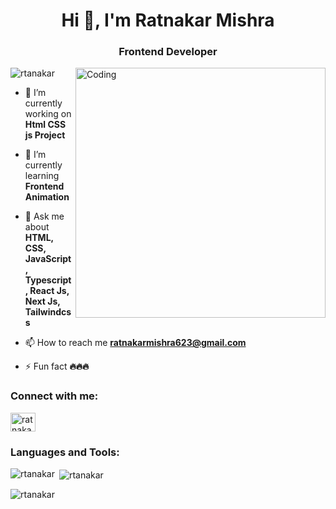 <!-- ![MasterHead](https://www.mindinventory.com/blog/wp-content/uploads/2022/10/flutter-3.png) -->
<h1 align="center">Hi 👋, I'm Ratnakar Mishra</h1>
<h3 align="center">Frontend Developer</h3>
<img align="right" alt="Coding" width="400" src="https://www.wingstechsolutions.com/wp-content/uploads/2022/03/full-stack-development.gif">

<p align="left"> <img src="https://komarev.com/ghpvc/?username=rtanakar&label=Profile%20views&color=0e75b6&style=flat" alt="rtanakar" /> </p>

- 🔭 I’m currently working on **Html CSS js Project**

- 🌱 I’m currently learning **Frontend Animation**

- 💬 Ask me about **HTML, CSS, JavaScript, Typescript, React Js, Next Js, Tailwindcss**

- 📫 How to reach me **ratnakarmishra623@gmail.com**

- ⚡ Fun fact **🔥🔥🔥**

<h3 align="left">Connect with me:</h3>
<p align="left">
<a href="https://linkedin.com/in/ratnakar-mishra-506a48231" target="blank"><img align="center" src="https://raw.githubusercontent.com/rahuldkjain/github-profile-readme-generator/master/src/images/icons/Social/linked-in-alt.svg" alt="ratnakar-mishra-506a48231" height="30" width="40" /></a>
</p>

<h3 align="left">Languages and Tools:</h3>
<!-- <p align="left"> <a href="https://dart.dev" target="_blank" rel="noreferrer"> <img src="https://www.vectorlogo.zone/logos/dartlang/dartlang-icon.svg" alt="dart" width="40" height="40"/> </a> <a href="https://firebase.google.com/" target="_blank" rel="noreferrer"> <img src="https://www.vectorlogo.zone/logos/firebase/firebase-icon.svg" alt="firebase" width="40" height="40"/> </a> <a href="https://flutter.dev" target="_blank" rel="noreferrer"> <img src="https://www.vectorlogo.zone/logos/flutterio/flutterio-icon.svg" alt="flutter" width="40" height="40"/> </a> </p> -->

<p><img align="left" src="https://github-readme-stats.vercel.app/api/top-langs?username=rtanakar&show_icons=true&locale=en&layout=compact" alt="rtanakar" /></p>

<p>&nbsp;<img align="center" src="https://github-readme-stats.vercel.app/api?username=rtanakar&show_icons=true&locale=en" alt="rtanakar" /></p>

<p><img align="center" src="https://github-readme-streak-stats.herokuapp.com/?user=rtanakar&" alt="rtanakar" /></p>
